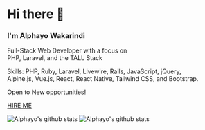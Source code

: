 # Hi there 👋
### I'm Alphayo Wakarindi

Full-Stack Web Developer with a focus on <br> 
PHP, Laravel, and the TALL Stack<br> 

Skills: PHP, Ruby, Laravel, Livewire, Rails, JavaScript, jQuery, <br>
Alpine.js, Vue.js, React, React Native, Tailwind CSS, and Bootstrap.

Open to New opportunities!

[HIRE ME](https://www.alphayowakarindi.com/contact)


![Alphayo's github stats](https://github-readme-stats.vercel.app/api?username=alphayowakarindi&show_icons=true&theme=dark)
![Alphayo's github stats](https://github-readme-stats.vercel.app/api/top-langs/?username=alphayowakarindi&theme=dark&layout=compact)




















<!--
**alphayowakarindi/alphayowakarindi** is a ✨ _special_ ✨ repository because its `README.md` (this file) appears on your GitHub profile.




















Here are some ideas to get you started:

- 🔭 I’m currently working on ...
- 🌱 I’m currently learning ...
- 👯 I’m looking to collaborate on ...
- 🤔 I’m looking for help with ...
- 💬 Ask me about ...
- 📫 How to reach me: ...
- 😄 Pronouns: ...
- ⚡ Fun fact: ...
-->
